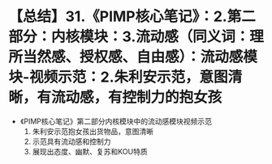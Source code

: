 # 【总结】31.《PIMP核心笔记》：2.第二部分：内核模块：3.流动感（同义词：理所当然感、授权感、自由感）：流动感模块-视频示范：2.朱利安示范，意图清晰，有流动感，有控制力的抱女孩

-   《PIMP核心笔记》第二部分内核模块中的流动感模块视频示范
    1.  朱利安示范抱女孩出货物品，意图清晰
    2.  示范具有流动感和控制力
    3.  展现出态度、幽默、复苏和KOU特质
